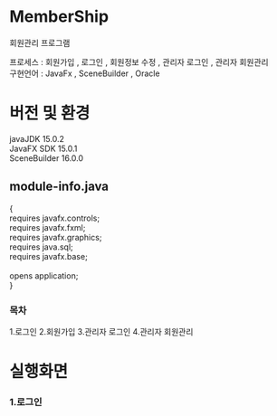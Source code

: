 # MemberShip
회원관리 프로그램

프로세스 : 회원가입 , 로그인 , 회원정보 수정 , 관리자 로그인 , 관리자 회원관리<br>
구현언어 : JavaFx , SceneBuilder , Oracle
<br>

# 버전 및 환경
javaJDK 15.0.2 <br>
JavaFX SDK 15.0.1 <br>
SceneBuilder 16.0.0

## module-info.java 
   {<br>
	requires javafx.controls;<br>
	requires javafx.fxml;<br>
	requires javafx.graphics;<br>
	requires java.sql;<br>
	requires javafx.base;<br>
	<br>
	opens application;<br>
}
### 목차
1.로그인
2.회원가입
3.관리자 로그인
4.관리자 회원관리
# 실행화면
### 1.로그인





